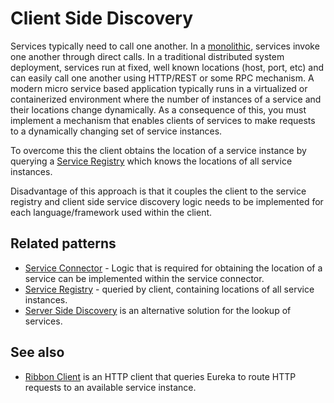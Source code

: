 # Client Side Discovery

Services typically need to call one another. In a [monolithic](monolithic-architecture.md), services invoke one another through direct calls. In a traditional distributed system deployment, services run at fixed, well known locations (host, port, etc) and can easily call one another using HTTP/REST or some RPC mechanism. A modern micro service based application typically runs in a virtualized or containerized environment where the number of instances of a service and their locations change dynamically. As a consequence of this, you must implement a mechanism that enables clients of services to make requests to a dynamically changing set of service instances.

To overcome this the client obtains the location of a service instance by querying a [Service Registry](service-registry.md) which knows the locations of all service instances.

Disadvantage of this approach is that it couples the client to the service registry and client side service discovery logic needs to be implemented for each language/framework used within the client.

## Related patterns

* [Service Connector](service-connector.md) - Logic that is required for obtaining the location of a service can be implemented within the service connector.
* [Service Registry](service-registry.md) - queried by client, containing locations of all service instances.
* [Server Side Discovery](server-side-registry.md) is an alternative solution for the lookup of services.

## See also

*  [Ribbon Client](https://github.com/Netflix/ribbon) is an HTTP client that queries Eureka to route HTTP requests to an available service instance.

